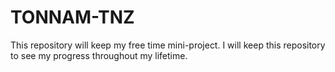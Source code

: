 # TONNAM-TNZ
This repository will keep my free time mini-project.
I will keep this repository to see my progress throughout my lifetime.
